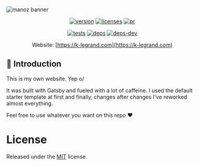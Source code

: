 <img src="https://i.imgur.com/N4O07o7.png" alt="manoz banner"/>
<br />
<div align="center">

[![version]][version] [![licenses][licenses]][licenses-url] [![pr]][pr]

[![tests][tests]][tests-url]
[![deps][deps]][deps-url]
[![deps-dev][deps-dev]][deps-dev-url]

Website: [https://k-legrand.com](https://k-legrand.com)

</div>

## 🤖 Introduction

This is my own website. Yep o/

It was built with Gatsby and fueled with a lot of caffeine. I used the default starter template at first and finally, changes after changes I've reworked almost everything.

Feel free to use whatever you want on this repo ❤️

# License

Released under the [MIT](./LICENSE) license.

[tests]: https://travis-ci.org/Manoz/k-legrand.com.svg?branch=master
[tests-url]: https://travis-ci.org/Manoz/k-legrand.com
[deps]: https://david-dm.org/manoz/k-legrand.com/status.svg
[deps-url]: https://david-dm.org/manoz/k-legrand.com
[deps-dev]: https://david-dm.org/manoz/k-legrand.com/dev-status.svg
[deps-dev-url]: https://david-dm.org/manoz/k-legrand.com?type=dev
[licenses]: https://img.shields.io/badge/license-MIT-blue.svg
[licenses-url]: https://github.com/Manoz/k-legrand.com/blob/master/LICENSE
[version]: https://img.shields.io/badge/version-2.0.5-%23d85a94.svg
[pr]: https://img.shields.io/badge/PRs-welcome-brightgreen.svg
